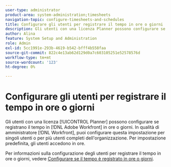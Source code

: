 ```yaml
---
user-type: administrator
product-area: system-administration;timesheets
navigation-topic: configure-timesheets-and-schedules
title: Configurare gli utenti per registrare il tempo in ore o giorni
description: Gli utenti con una licenza Planner possono configurare se registrano il tempo in [!DNL Adobe Workfront] ore o giorni. In qualità di amministratore di Workfront, puoi configurare questa impostazione per singoli utenti o per più utenti completi dell’organizzazione. Per impostazione predefinita, gli utenti accedono in ore.
author: Alina
feature: System Setup and Administration
role: Admin
exl-id: 5cc1991e-293b-4619-b542-bfff4b558faa
source-git-commit: 822c4e13ab62d129d0a7c603105251e52578576d
workflow-type: tm+mt
source-wordcount: '123'
ht-degree: 0%

---
```


# Configurare gli utenti per registrare il tempo in ore o giorni

<!--this article should be removed from the admin area because this is not an admin function; we have another article linked below in the user area for timesheets -->

Gli utenti con una licenza [!UICONTROL Planner] possono configurare se registrano il tempo in [!DNL Adobe Workfront] in ore o giorni. In qualità di amministratore [!DNL Workfront], puoi configurare questa impostazione per singoli utenti o per più utenti completi dell&#39;organizzazione. Per impostazione predefinita, gli utenti accedono in ore.

Per informazioni sulla configurazione degli utenti per registrare il tempo in ore o giorni, vedere [Configurare se il tempo è registrato in ore o giorni](../../../timesheets/config-timesheet-prefs/config-time-logged-hrs-days.md).
